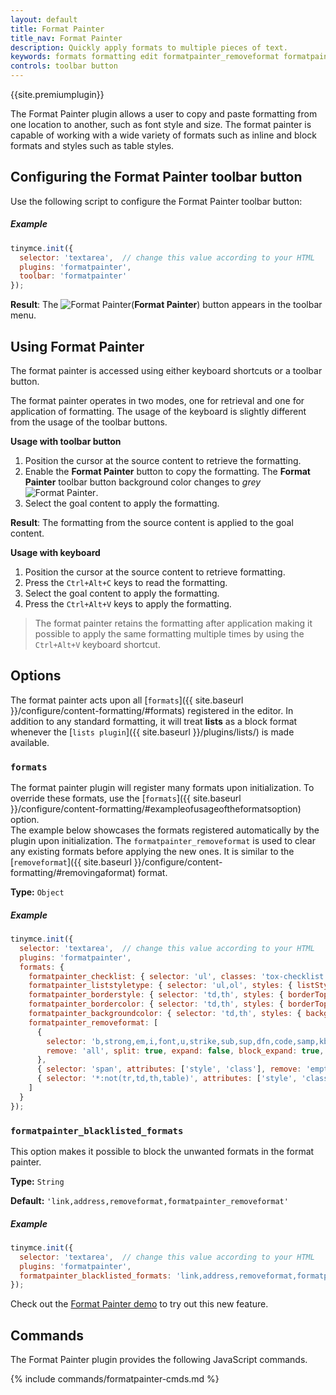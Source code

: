 ```yaml
---
layout: default
title: Format Painter
title_nav: Format Painter
description: Quickly apply formats to multiple pieces of text.
keywords: formats formatting edit formatpainter_removeformat formatpainter_tableformats formatpainter_blacklisted_formats format painter configuration
controls: toolbar button
---
```


{{site.premiumplugin}}

The Format Painter plugin allows a user to copy and paste formatting from one location to another, such as font style and size. The format painter is capable of working with a wide variety of formats such as inline and block formats and styles such as table styles.

## Configuring the Format Painter toolbar button

Use the following script to configure the Format Painter toolbar button:

##### Example

```js
tinymce.init({
  selector: 'textarea',  // change this value according to your HTML
  plugins: 'formatpainter',
  toolbar: 'formatpainter'
});
```
**Result**:
The ![Format Painter]({{site.baseurl}}/images/fp-disabled.png)(**Format Painter**) button appears in the toolbar menu.

## Using Format Painter

The format painter is accessed using either keyboard shortcuts or a toolbar button.

The format painter operates in two modes, one for retrieval and one for application of formatting. The usage of the keyboard is slightly different from the usage of the toolbar buttons.

**Usage with toolbar button**

1. Position the cursor at the source content to retrieve the formatting.
2. Enable the **Format Painter** button to copy the formatting. The **Format Painter** toolbar button background color changes to _grey_ ![Format Painter]({{site.baseurl}}/images/fp-enabled.png).
3. Select the goal content to apply the formatting.

**Result**: The formatting from the source content is applied to the goal content.

**Usage with keyboard**

1. Position the cursor at the source content to retrieve formatting.
2. Press the `Ctrl+Alt+C` keys to read the formatting.
3. Select the goal content to apply the formatting.
4. Press the `Ctrl+Alt+V` keys to apply the formatting.

> The format painter retains the formatting after application making it possible to apply the same formatting multiple times by using the `Ctrl+Alt+V` keyboard shortcut.

## Options

The format painter acts upon all [`formats`]({{ site.baseurl }}/configure/content-formatting/#formats) registered in the editor. In addition to any standard formatting, it will treat **lists** as a block format whenever the [`lists plugin`]({{ site.baseurl }}/plugins/lists/) is made available.

### `formats`

The format painter plugin will register many formats upon initialization. To override these formats, use the [`formats`]({{ site.baseurl }}/configure/content-formatting/#exampleofusageoftheformatsoption) option.
<br/>
The example below showcases the formats registered automatically by the plugin upon initialization. The `formatpainter_removeformat` is used to clear any existing formats before applying the new ones. It is similar to the [`removeformat`]({{ site.baseurl }}/configure/content-formatting/#removingaformat) format.

**Type:** `Object`

##### Example

```js
tinymce.init({
  selector: 'textarea',  // change this value according to your HTML
  plugins: 'formatpainter',
  formats: {
    formatpainter_checklist: { selector: 'ul', classes: 'tox-checklist' },
    formatpainter_liststyletype: { selector: 'ul,ol', styles: { listStyleType: '%value' } },
    formatpainter_borderstyle: { selector: 'td,th', styles: { borderTopStyle: '%valueTop', borderRightStyle: '%valueRight', borderBottomStyle: '%valueBottom', borderLeftStyle: '%valueLeft', }, remove_similar: true },
    formatpainter_bordercolor: { selector: 'td,th', styles: { borderTopColor: '%valueTop', borderRightColor: '%valueRight', borderBottomColor: '%valueBottom', borderLeftColor: '%valueLeft' }, remove_similar: true },
    formatpainter_backgroundcolor: { selector: 'td,th', styles: { backgroundColor: '%value' }, remove_similar: true },
    formatpainter_removeformat: [
      {
        selector: 'b,strong,em,i,font,u,strike,sub,sup,dfn,code,samp,kbd,var,cite,mark,q,del,ins',
        remove: 'all', split: true, expand: false, block_expand: true, deep: true
      },
      { selector: 'span', attributes: ['style', 'class'], remove: 'empty', split: true, expand: false, deep: true },
      { selector: '*:not(tr,td,th,table)', attributes: ['style', 'class'], split: false, expand: false, deep: true }
    ]
  }
});
```

### `formatpainter_blacklisted_formats`

This option makes it possible to block the unwanted formats in the format painter.

**Type:** `String`

**Default:** `'link,address,removeformat,formatpainter_removeformat'`

##### Example

```js
tinymce.init({
  selector: 'textarea',  // change this value according to your HTML
  plugins: 'formatpainter',
  formatpainter_blacklisted_formats: 'link,address,removeformat,formatpainter_removeformat'
});
```
Check out the [Format Painter demo]({{site.baseurl}}/demo/formatpainter/) to try out this new feature.

## Commands

The Format Painter plugin provides the following JavaScript commands.

{% include commands/formatpainter-cmds.md %}
